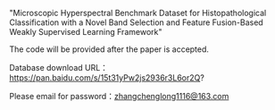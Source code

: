 "Microscopic Hyperspectral Benchmark Dataset for Histopathological Classification with a Novel Band Selection and Feature Fusion-Based Weakly Supervised Learning Framework"

The code will be provided after the paper is accepted.

Database download URL：https://pan.baidu.com/s/15t31yPw2js2936r3L6or2Q? 

Please email for password：zhangchenglong1116@163.com


